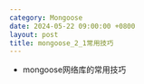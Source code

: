 ```yaml
---
category: Mongoose
date: 2024-05-22 09:00:00 +0800
layout: post
title: mongoose_2_1常用技巧
---
```


+ mongoose网络库的常用技巧

## 